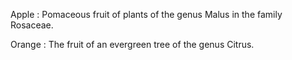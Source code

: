 Apple
:   Pomaceous fruit of plants of the genus Malus in 
the family Rosaceae.

Orange
:   The fruit of an evergreen tree of the genus Citrus.
